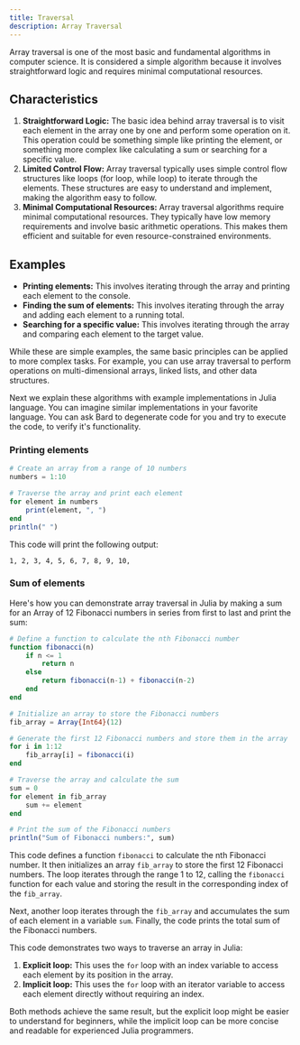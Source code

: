 ```yaml
---
title: Traversal
description: Array Traversal
---
```


Array traversal is one of the most basic and fundamental algorithms in computer science. It is considered a simple algorithm because it involves straightforward logic and requires minimal computational resources.

## Characteristics

1. **Straightforward Logic:** The basic idea behind array traversal is to visit each element in the array one by one and perform some operation on it. This operation could be something simple like printing the element, or something more complex like calculating a sum or searching for a specific value.
2. **Limited Control Flow:** Array traversal typically uses simple control flow structures like loops (for loop, while loop) to iterate through the elements. These structures are easy to understand and implement, making the algorithm easy to follow.
3. **Minimal Computational Resources:** Array traversal algorithms require minimal computational resources. They typically have low memory requirements and involve basic arithmetic operations. This makes them efficient and suitable for even resource-constrained environments.

## Examples

* **Printing elements:** This involves iterating through the array and printing each element to the console.
* **Finding the sum of elements:** This involves iterating through the array and adding each element to a running total.
* **Searching for a specific value:** This involves iterating through the array and comparing each element to the target value.

While these are simple examples, the same basic principles can be applied to more complex tasks. For example, you can use array traversal to perform operations on multi-dimensional arrays, linked lists, and other data structures.

Next we explain these algorithms with example implementations in Julia language. You can imagine similar implementations in your favorite language. You can ask Bard to degenerate code for you and try to execute the code, to verify it's functionality.

### Printing elements

```julia
# Create an array from a range of 10 numbers
numbers = 1:10

# Traverse the array and print each element
for element in numbers
    print(element, ", ")
end
println(" ")
```

This code will print the following output:

```
1, 2, 3, 4, 5, 6, 7, 8, 9, 10,
```

### Sum of elements

Here's how you can demonstrate array traversal in Julia by making a sum for an Array of 12 Fibonacci numbers in series from first to last and print the sum:

```julia
# Define a function to calculate the nth Fibonacci number
function fibonacci(n)
    if n <= 1
        return n
    else
        return fibonacci(n-1) + fibonacci(n-2)
    end
end

# Initialize an array to store the Fibonacci numbers
fib_array = Array{Int64}(12)

# Generate the first 12 Fibonacci numbers and store them in the array
for i in 1:12
    fib_array[i] = fibonacci(i)
end

# Traverse the array and calculate the sum
sum = 0
for element in fib_array
    sum += element
end

# Print the sum of the Fibonacci numbers
println("Sum of Fibonacci numbers:", sum)
```

This code defines a function `fibonacci` to calculate the nth Fibonacci number. It then initializes an array `fib_array` to store the first 12 Fibonacci numbers. The loop iterates through the range 1 to 12, calling the `fibonacci` function for each value and storing the result in the corresponding index of the `fib_array`.

Next, another loop iterates through the `fib_array` and accumulates the sum of each element in a variable `sum`. Finally, the code prints the total sum of the Fibonacci numbers.

This code demonstrates two ways to traverse an array in Julia:

1. **Explicit loop:** This uses the `for` loop with an index variable to access each element by its position in the array.
2. **Implicit loop:** This uses the `for` loop with an iterator variable to access each element directly without requiring an index.

Both methods achieve the same result, but the explicit loop might be easier to understand for beginners, while the implicit loop can be more concise and readable for experienced Julia programmers.







